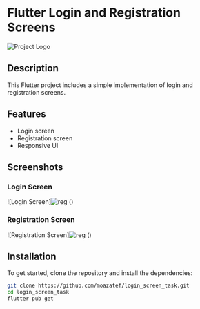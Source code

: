 # Flutter Login and Registration Screens

![Project Logo](![logo](https://github.com/user-attachments/assets/5a3fd14a-538a-472b-abcf-11ff5c69ed45)
)

## Description

This Flutter project includes a simple implementation of login and registration screens.

## Features

- Login screen
- Registration screen
- Responsive UI

## Screenshots

### Login Screen
![Login Screen]![reg](https://github.com/user-attachments/assets/7e863832-b6db-43ee-907e-8bc41855c641)
()

### Registration Screen
![Registration Screen]![reg](https://github.com/user-attachments/assets/7e863832-b6db-43ee-907e-8bc41855c641)
()

## Installation

To get started, clone the repository and install the dependencies:

```sh
git clone https://github.com/moazatef/login_screen_task.git
cd login_screen_task
flutter pub get
